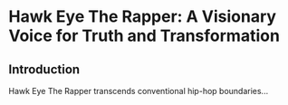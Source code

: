 <!DOCTYPE html><html><head><title>Introduction</title></head><body><h1>Hawk Eye The Rapper: A Visionary Voice for Truth and Transformation</h1><h2>Introduction</h2><p>Hawk Eye The Rapper transcends conventional hip-hop boundaries...</p></body></html>
